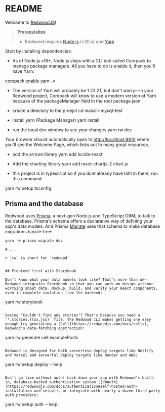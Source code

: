 # README

Welcome to [RedwoodJS](https://redwoodjs.com)!

> **Prerequisites**
>
> - Redwood requires [Node.js](https://nodejs.org/en/) (=20.x) and [Yarn](https://yarnpkg.com/)

Start by installing dependencies:

- As of Node.js v18+, Node.js ships with a CLI tool called Corepack to manage package managers. All you have to do is enable it, then you'll have Yarn:

corepack enable
yarn -v

- The version of Yarn will probably be 1.22.21, but don't worry—in your Redwood project, Corepack will know to use a modern version of Yarn because of the packageManager field in the root package.json.


- create a directory to the proejct
cd makalii-mysql-test

- install yarn (Package Manager)
yarn install

- run the local dev window to see your changes
yarn rw dev

Your browser should automatically open to [http://localhost:8910](http://localhost:8910) where you'll see the Welcome Page, which links out to many great resources.

- add the arrows library
yarn add lucide-react

- Add the charting library
yarn add react-chartjs-2 chart.js


- this project is in typescript so if you dont already have taht in there, run this command:

yarn rw setup tsconfig


## Prisma and the database


Redwood uses [Prisma](https://www.prisma.io/), a next-gen Node.js and TypeScript ORM, to talk to the database. Prisma's schema offers a declarative way of defining your app's data models. And Prisma [Migrate](https://www.prisma.io/migrate) uses that schema to make database migrations hassle-free:

```
yarn rw prisma migrate dev

# ...

> `rw` is short for `redwood`


## Frontend first with Storybook

Don't know what your data models look like? That's more than ok—Redwood integrates Storybook so that you can work on design without worrying about data. Mockup, build, and verify your React components, even in complete isolation from the backend:

```
yarn rw storybook
```

Seeing "Couldn't find any stories"? That's because you need a `*.stories.{tsx,jsx}` file. The Redwood CLI makes getting one easy enough—try generating a [Cell](https://redwoodjs.com/docs/cells), Redwood's data-fetching abstraction:

```
yarn rw generate cell examplePosts
```

Redwood is designed for both serverless deploy targets like Netlify and Vercel and serverful deploy targets like Render and AWS:

```
yarn rw setup deploy --help
```

Don't go live without auth! Lock down your app with Redwood's built-in, database-backed authentication system ([dbAuth](https://redwoodjs.com/docs/authentication#self-hosted-auth-installation-and-setup)), or integrate with nearly a dozen third-party auth providers:

```
yarn rw setup auth --help
```
